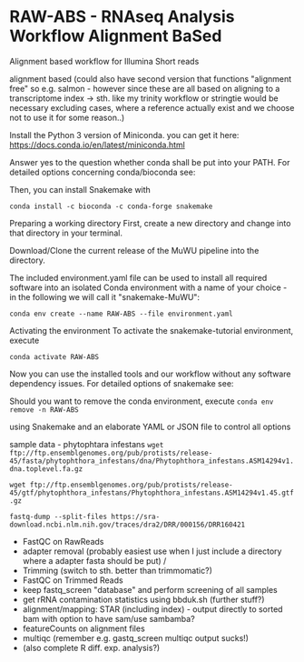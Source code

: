 # RAW-ABS - RNAseq Analysis Workflow Alignment BaSed 
Alignment based workflow for Illumina Short reads


alignment based (could also have second version that functions "alignment free" so e.g. salmon - however since these are all based on aligning to a transcriptome index -> sth. like my trinity workflow or stringtie would be necessary excluding cases, where a reference actually exist and we choose not to use it for some reason..)

Install the Python 3 version of Miniconda.
you can get it here: https://docs.conda.io/en/latest/miniconda.html

Answer yes to the question whether conda shall be put into your PATH.
For detailed options concerning conda/bioconda see:

Then, you can install Snakemake with

`conda install -c bioconda -c conda-forge snakemake`

Preparing a working directory
First, create a new directory and change into that directory in your terminal.

Download/Clone the current release of the MuWU pipeline into the directory.

The included environment.yaml file can be used to install all required software into an isolated Conda environment with a name of your choice - in the following we will call it "snakemake-MuWU":

`conda env create --name RAW-ABS --file environment.yaml`

Activating the environment
To activate the snakemake-tutorial environment, execute

`conda activate RAW-ABS`

Now you can use the installed tools and our workflow without any software dependency issues.
For detailed options of snakemake see: 

Should you want to remove the conda environment, execute
`conda env remove -n RAW-ABS`


using Snakemake and an elaborate YAML or JSON file to control all options

sample data - phytophtara infestans
`wget ftp://ftp.ensemblgenomes.org/pub/protists/release-45/fasta/phytophthora_infestans/dna/Phytophthora_infestans.ASM14294v1.dna.toplevel.fa.gz`

`wget ftp://ftp.ensemblgenomes.org/pub/protists/release-45/gtf/phytophthora_infestans/Phytophthora_infestans.ASM14294v1.45.gtf.gz`

`fastq-dump --split-files https://sra-download.ncbi.nlm.nih.gov/traces/dra2/DRR/000156/DRR160421`


- FastQC on RawReads
- adapter removal (probably easiest use when I just include a directory where a adapter fasta should be put) /
- Trimming (switch to sth. better than trimmomatic?)
- FastQC on Trimmed Reads
- keep fastq_screen "database" and perform screening of all samples
- get rRNA contamination statistics using bbduk.sh (further stuff?)
- alignment/mapping: STAR (including index) - output directly to sorted bam with option to have sam/use sambamba?
- featureCounts on alignment files
- multiqc (remember e.g. gastq_screen multiqc output sucks!)
- (also complete R diff. exp. analysis?)
